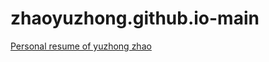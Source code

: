 # zhaoyuzhong.github.io-main
 [Personal resume of yuzhong zhao](https://callsys.github.io/zhaoyuzhong.github.io-main/)
